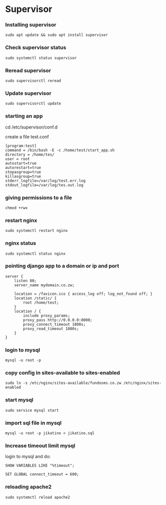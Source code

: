 # Supervisor

### Installing supervisor
```
sudo apt update && sudo apt install supervisor
```

### Check supervisor status
```
sudo systemctl status supervisor
```

### Reread supervisor
```
sudo supervisorctl reread
```

### Update supervisor
```
sudo supervisorctl update
```

### starting an app

cd /etc/supervisor/conf.d

create a file test.conf

```
[program:test]
command = /bin/bash -E -c /home/test/start_app.sh
directory = /home/tes/
user = root
autostart=true
autorestart=true
stopasgroup=true
killasgroup=true
stderr_logfile=/var/log/test.err.log
stdout_logfile=/var/log/tes.out.log

```

### giving permissions to a file

```
chmod +rwx 
```

### restart nginx
```
sudo systemctl restart nginx
```

### nginx status
```
sudo systemctl status nginx
```

### pointing django app to a domain or ip and port

```
server {
    listen 80;
    server_name mydomain.co.zw;

    location = /favicon.ico { access_log off; log_not_found off; }
    location /static/ {
        root /home/test;
    }
    location / {
        include proxy_params;
        proxy_pass http://0.0.0.0:8000;
        proxy_connect_timeout 1800s;
        proxy_read_timeout 1800s;
    }
}

```

### login to mysql
```
mysql -u root -p
```

### copy config in sites-available to sites-enabled
```
sudo ln -s /etc/nginx/sites-available/fundosms.co.zw /etc/nginx/sites-enabled
```

### start mysql
```
sudo service mysql start
```

### import sql file in mysql
```
mysql -u root -p jikatino < jikatino.sql
```

### Increase timeout limit mysql
login to mysql and do:
```
SHOW VARIABLES LIKE "%timeout";
```
```
SET GLOBAL connect_timeout = 600; 
```

### reloading apache2
```
sudo systemctl reload apache2
```
